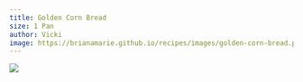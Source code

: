 ```yaml
---
title: Golden Corn Bread
size: 1 Pan
author: Vicki
image: https://brianamarie.github.io/recipes/images/golden-corn-bread.png
---
```

![](https://brianamarie.github.io/recipes/images/golden-corn-bread.png)
